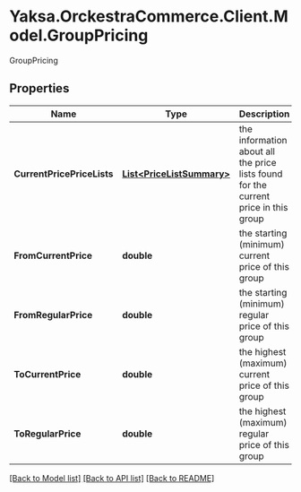 # Yaksa.OrckestraCommerce.Client.Model.GroupPricing
GroupPricing

## Properties

Name | Type | Description | Notes
------------ | ------------- | ------------- | -------------
**CurrentPricePriceLists** | [**List&lt;PriceListSummary&gt;**](PriceListSummary.md) | the information about all the price lists found for the current price in this group | [optional] 
**FromCurrentPrice** | **double** | the starting (minimum) current price of this group | [optional] 
**FromRegularPrice** | **double** | the starting (minimum) regular price of this group | [optional] 
**ToCurrentPrice** | **double** | the highest (maximum) current price of this group | [optional] 
**ToRegularPrice** | **double** | the highest (maximum) regular price of this group | [optional] 

[[Back to Model list]](../README.md#documentation-for-models) [[Back to API list]](../README.md#documentation-for-api-endpoints) [[Back to README]](../README.md)

